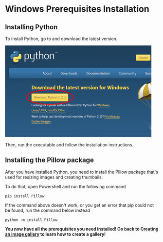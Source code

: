 # Windows Prerequisites Installation

## Installing Python

To install Python, go to [](https://www.python.org/downloads/) and download the latest version.

<img src="./img/install_python.png" height="300"></img>

Then, run the executable and follow the installation instructions.

## Installing the Pillow package

After you have installed Python, you need to install the Pillow package that's used for resizing images and creating thumbails.

To do that, open Powershell and run the following command

```Shell
pip install Pillow
```

<note>If the command above doesn't work, or you get an error that pip could not be found, run the command below instead</note>

```Shell
python -m install Pillow
```

**You now have all the prerequisites you need installed! Go back to [Creating an image gallery](creating-an-image-gallery) to learn how to create a gallery!**